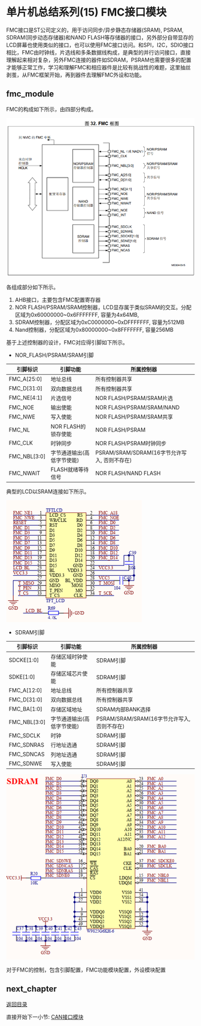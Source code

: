 # 单片机总结系列(15) FMC接口模块

FMC接口是ST公司定义的，用于访问同步/异步静态存储器(SRAM), PSRAM, SDRAM(同步动态存储器)和NAND FLASH等存储器的接口，另外部分自带显存的LCD屏幕也使用类似的接口，也可以使用FMC接口访问。和SPI，I2C，SDIO接口相比，FMC由时钟线，片选线和多条数据线构成，是典型的并行访问接口，直接理解起来相对复杂，另外FMC连接的器件如SDRAM，PSRAM也需要很多的配置才能够正常工作，学习和理解FMC和相应器件是比较有挑战性的难题，这里抽丝剥茧，从FMC框架开始，再到器件去理解FMC外设和功能。

## fmc_module

FMC的构成如下所示，由四部分构成。

![image](image/15_01_fmc_frame.png)

各组成部分如下所示。

1. AHB接口，主要包含FMC配置寄存器
2. NOR FLASH/PSRAM/SRAM控制器，LCD显存属于类似SRAM的交互。分配区域为0x60000000~0x6FFFFFFF, 容量为4x64MB,
3. SDRAM控制器，分配区域为0xC0000000~0xDFFFFFFF, 容量为512MB
4. Nand控制器，分配区域为0x80000000~0x8FFFFFFF, 容量256MB

基于上述控制器的设计，FMC对应得引脚如下所示。

- NOR_FLASH/PSRAM/SRAM引脚

| 引脚标识 | 引脚功能 | 所属控制器 |
| --- | --- | --- |
| FMC_A[25:0] | 地址总线 | 所有控制器共享 |
| FMC_D[31:0] | 双向数据总线 | 所有控制器共享 |
| FMC_NE[4:1] | 片选信号 | NOR FLASH/PSRAM/SRAM片选 |
| FMC_NOE |  输出使能   | NOR FLASH/PSRAM/SRAM/NAND |
| FMC_NWE |  写入使能   | NOR FLASH/PSRAM/SRAM共享 |
| FMC_NL | NOR FLASH的锁存使能  | NOR FLASH/PSRAM |
| FMC_CLK | 时钟同步 | NOR FLASH/PSRAM时钟同步 |
| FMC_NBL[3:0] | 字节通道输出(高低字节使能) | PSRAM/SRAM/SDRAM(16字节允许写入, 否则不存在) |
| FMC_NWAIT | FLASH就绪等待信号    | NOR FLASH/NAND FLASH |

典型的LCD以SRAM连接如下所示。

![image](image/15_02_fmc_lcd.png)

- SDRAM引脚

| 引脚标识 | 引脚功能 | 所属控制器 |
| --- | --- | --- |
| SDCKE[1:0] | 存储区域时钟使能 | SDRAM引脚 |
| SDKE[1:0] | 存储区域芯片使能 | SDRAM引脚 |
| FMC_A[12:0] | 地址总线 | 所有控制器共享 |
| FMC_D[31:0] | 双向数据总线 | 所有控制器共享 |
| FMC_BA[1:0] | 存储区域地址 | SDRAM内部BANK选择 |
| FMC_NBL[3:0] | 字节通道输出(高低字节使能) | PSRAM/SRAM/SRAM(16字节允许写入, 否则不存在) |
| FMC_SDCLK | 时钟 | SDRAM引脚 |
| FMC_SDNRAS | 行地址选通 | SDRAM引脚 |
| FMC_SDNCAS | 列地址选通 | SDRAM引脚 |
| FMC_SDNWE | 写入使能 | SDRAM引脚 |

![image](image/15_03_fmc_sdram.png)

对于FMC的控制，包含引脚配置，FMC功能模块配置，外设模块配置

## next_chapter

[返回目录](./../README.md)

直接开始下一小节: [CAN接口模块](./ch16.can_interface.md)
